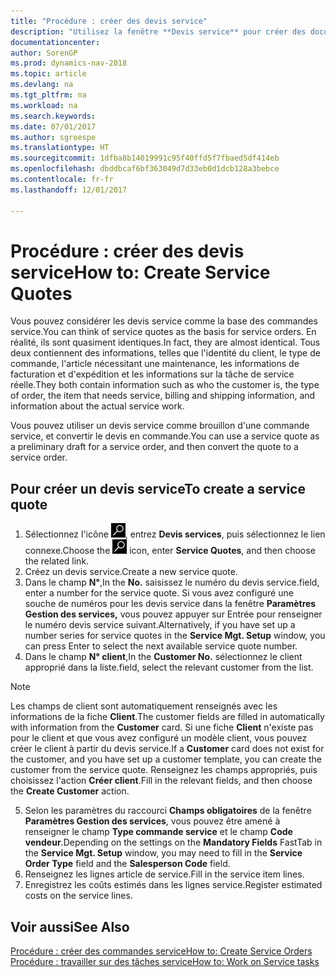 ```yaml
---
title: "Procédure : créer des devis service"
description: "Utilisez la fenêtre **Devis service** pour créer des documents dans lesquels vous saisissez des informations sur un service, tel que réparation et maintenance, pour des articles de service à la demande du client. Vous pouvez utiliser un devis service comme brouillon d'une commande service, et convertir le devis en commande."
documentationcenter: 
author: SorenGP
ms.prod: dynamics-nav-2018
ms.topic: article
ms.devlang: na
ms.tgt_pltfrm: na
ms.workload: na
ms.search.keywords: 
ms.date: 07/01/2017
ms.author: sgroespe
ms.translationtype: HT
ms.sourcegitcommit: 1dfba8b14019991c95f40ffd5f7fbaed5df414eb
ms.openlocfilehash: dbddbcaf6bf363049d7d33eb0d1dcb128a3bebce
ms.contentlocale: fr-fr
ms.lasthandoff: 12/01/2017

---
```

# <a name="how-to-create-service-quotes"></a><span data-ttu-id="d2dee-104">Procédure : créer des devis service</span><span class="sxs-lookup"><span data-stu-id="d2dee-104">How to: Create Service Quotes</span></span>
<span data-ttu-id="d2dee-105">Vous pouvez considérer les devis service comme la base des commandes service.</span><span class="sxs-lookup"><span data-stu-id="d2dee-105">You can think of service quotes as the basis for service orders.</span></span> <span data-ttu-id="d2dee-106">En réalité, ils sont quasiment identiques.</span><span class="sxs-lookup"><span data-stu-id="d2dee-106">In fact, they are almost identical.</span></span> <span data-ttu-id="d2dee-107">Tous deux contiennent des informations, telles que l'identité du client, le type de commande, l'article nécessitant une maintenance, les informations de facturation et d'expédition et les informations sur la tâche de service réelle.</span><span class="sxs-lookup"><span data-stu-id="d2dee-107">They both contain information such as who the customer is, the type of order, the item that needs service, billing and shipping information, and information about the actual service work.</span></span>
 
<span data-ttu-id="d2dee-108">Vous pouvez utiliser un devis service comme brouillon d'une commande service, et convertir le devis en commande.</span><span class="sxs-lookup"><span data-stu-id="d2dee-108">You can use a service quote as a preliminary draft for a service order, and then convert the quote to a service order.</span></span>  
  
## <a name="to-create-a-service-quote"></a><span data-ttu-id="d2dee-109">Pour créer un devis service</span><span class="sxs-lookup"><span data-stu-id="d2dee-109">To create a service quote</span></span>  
1. <span data-ttu-id="d2dee-110">Sélectionnez l'icône ![Page ou état pour la recherche](media/ui-search/search_small.png "Page ou état pour la recherche"), entrez **Devis services**, puis sélectionnez le lien connexe.</span><span class="sxs-lookup"><span data-stu-id="d2dee-110">Choose the ![Search for Page or Report](media/ui-search/search_small.png "Search for Page or Report icon") icon, enter **Service Quotes**, and then choose the related link.</span></span>  
2. <span data-ttu-id="d2dee-111">Créez un devis service.</span><span class="sxs-lookup"><span data-stu-id="d2dee-111">Create a new service quote.</span></span>  
3. <span data-ttu-id="d2dee-112">Dans le champ **N°**,</span><span class="sxs-lookup"><span data-stu-id="d2dee-112">In the **No.**</span></span> <span data-ttu-id="d2dee-113">saisissez le numéro du devis service.</span><span class="sxs-lookup"><span data-stu-id="d2dee-113">field, enter a number for the service quote.</span></span> <span data-ttu-id="d2dee-114">Si vous avez configuré une souche de numéros pour les devis service dans la fenêtre **Paramètres Gestion des services,** vous pouvez appuyer sur Entrée pour renseigner le numéro devis service suivant.</span><span class="sxs-lookup"><span data-stu-id="d2dee-114">Alternatively, if you have set up a number series for service quotes in the **Service Mgt. Setup** window, you can press Enter to select the next available service quote number.</span></span>  
4. <span data-ttu-id="d2dee-115">Dans le champ **N° client**,</span><span class="sxs-lookup"><span data-stu-id="d2dee-115">In the **Customer No.**</span></span>  <span data-ttu-id="d2dee-116">sélectionnez le client approprié dans la liste.</span><span class="sxs-lookup"><span data-stu-id="d2dee-116">field, select the relevant customer from the list.</span></span>  

  > [!Note]  
  >  <span data-ttu-id="d2dee-117">Les champs de client sont automatiquement renseignés avec les informations de la fiche **Client**.</span><span class="sxs-lookup"><span data-stu-id="d2dee-117">The customer fields are filled in automatically with information from the **Customer** card.</span></span> <span data-ttu-id="d2dee-118">Si une fiche **Client** n'existe pas pour le client et que vous avez configuré un modèle client, vous pouvez créer le client à partir du devis service.</span><span class="sxs-lookup"><span data-stu-id="d2dee-118">If a **Customer** card does not exist for the customer, and you have set up a customer template, you can create the customer from the service quote.</span></span> <span data-ttu-id="d2dee-119">Renseignez les champs appropriés, puis choisissez l'action **Créer client**.</span><span class="sxs-lookup"><span data-stu-id="d2dee-119">Fill in the relevant fields, and then choose the **Create Customer** action.</span></span>  
  
5. <span data-ttu-id="d2dee-120">Selon les paramètres du raccourci **Champs obligatoires** de la fenêtre **Paramètres Gestion des services**, vous pouvez être amené à renseigner le champ **Type commande service** et le champ **Code vendeur**.</span><span class="sxs-lookup"><span data-stu-id="d2dee-120">Depending on the settings on the **Mandatory Fields** FastTab in the **Service Mgt. Setup** window, you may need to fill in the **Service Order Type** field and the **Salesperson Code** field.</span></span>  
6. <span data-ttu-id="d2dee-121">Renseignez les lignes article de service.</span><span class="sxs-lookup"><span data-stu-id="d2dee-121">Fill in the service item lines.</span></span>  
7. <span data-ttu-id="d2dee-122">Enregistrez les coûts estimés dans les lignes service.</span><span class="sxs-lookup"><span data-stu-id="d2dee-122">Register estimated costs on the service lines.</span></span>  
  
## <a name="see-also"></a><span data-ttu-id="d2dee-123">Voir aussi</span><span class="sxs-lookup"><span data-stu-id="d2dee-123">See Also</span></span>  
[<span data-ttu-id="d2dee-124">Procédure : créer des commandes service</span><span class="sxs-lookup"><span data-stu-id="d2dee-124">How to: Create Service Orders</span></span>](service-how-to-create-service-orders.md)  
[<span data-ttu-id="d2dee-125">Procédure : travailler sur des tâches service</span><span class="sxs-lookup"><span data-stu-id="d2dee-125">How to: Work on Service tasks</span></span>](service-how-to-work-on-service-tasks.md)  

 
